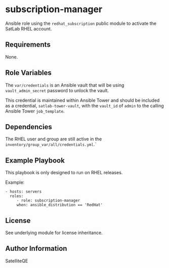 subscription-manager
=========

Ansible role using the `redhat_subscription` public module to activate the SatLab RHEL account.

Requirements
------------

None.

Role Variables
--------------

The `var/credentials` is an Ansible vault that will be using `vault_admin_secret` password to unlock the vault.

This credential is maintained within Ansible Tower and should be included as a credential, `satlab-tower-vault`, with the `vault_id` of `admin` to the calling
Ansible Tower `job_template`.

Dependencies
------------

The RHEL user and group are still active in the `inventory/group_var/all/credentials.yml`.`

Example Playbook
----------------

This playbook is only designed to run on RHEL releases.

Example:

    - hosts: servers
      roles:
         - role: subscription-manager
         when: ansible_distribution == 'RedHat'

License
-------

See underlying module for license inheritance.

Author Information
------------------

SatelliteQE
